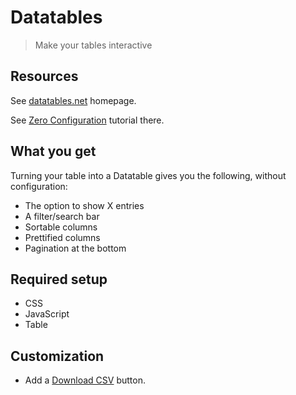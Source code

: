 # Datatables
> Make your tables interactive



## Resources

See [datatables.net](https://datatables.net) homepage.

See [Zero Configuration](https://www.datatables.net/examples/basic_init/zero_configuration.html) tutorial there.


## What you get

Turning your table into a Datatable gives you the following, without configuration:

- The option to show X entries
- A filter/search bar
- Sortable columns
- Prettified columns
- Pagination at the bottom


## Required setup

- CSS
- JavaScript
- Table


## Customization

- Add a [Download CSV](https://datatables.net/reference/button/csv) button.
